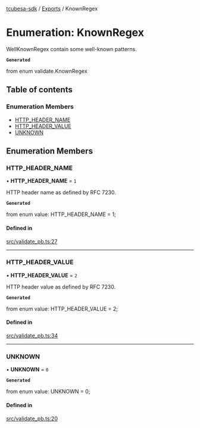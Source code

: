 [tcubesa-sdk](../README.md) / [Exports](../modules.md) / KnownRegex

# Enumeration: KnownRegex

WellKnownRegex contain some well-known patterns.

**`Generated`**

from enum validate.KnownRegex

## Table of contents

### Enumeration Members

- [HTTP\_HEADER\_NAME](KnownRegex.md#http_header_name)
- [HTTP\_HEADER\_VALUE](KnownRegex.md#http_header_value)
- [UNKNOWN](KnownRegex.md#unknown)

## Enumeration Members

### HTTP\_HEADER\_NAME

• **HTTP\_HEADER\_NAME** = ``1``

HTTP header name as defined by RFC 7230.

**`Generated`**

from enum value: HTTP_HEADER_NAME = 1;

#### Defined in

[src/validate_pb.ts:27](https://github.com/TCUBEAI-TECHNOLOGIES-PRIVATE-LIMITED/ts-sdk/blob/b410bb1/src/validate_pb.ts#L27)

___

### HTTP\_HEADER\_VALUE

• **HTTP\_HEADER\_VALUE** = ``2``

HTTP header value as defined by RFC 7230.

**`Generated`**

from enum value: HTTP_HEADER_VALUE = 2;

#### Defined in

[src/validate_pb.ts:34](https://github.com/TCUBEAI-TECHNOLOGIES-PRIVATE-LIMITED/ts-sdk/blob/b410bb1/src/validate_pb.ts#L34)

___

### UNKNOWN

• **UNKNOWN** = ``0``

**`Generated`**

from enum value: UNKNOWN = 0;

#### Defined in

[src/validate_pb.ts:20](https://github.com/TCUBEAI-TECHNOLOGIES-PRIVATE-LIMITED/ts-sdk/blob/b410bb1/src/validate_pb.ts#L20)
